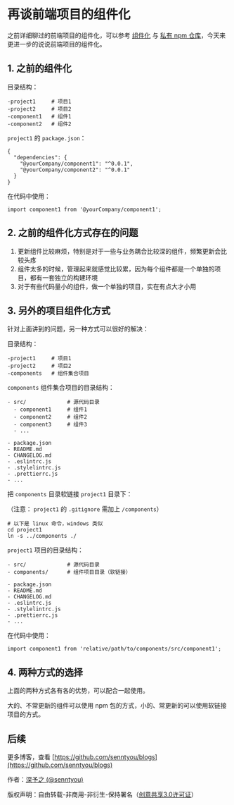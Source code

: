 # 再谈前端项目的组件化

之前详细聊过的前端项目的组件化，可以参考 [组件化](../advanced/6.md) 与 [私有 npm 仓库](../advanced/7.md)，今天来更进一步的说说前端项目的组件化。

## 1. 之前的组件化

目录结构：

```
-project1     # 项目1
-project2     # 项目2
-component1   # 组件1
-component2   # 组件2
```

`project1` 的 `package.json`：

```
{
  "dependencies": {
    "@yourCompany/component1": "^0.0.1",
    "@yourCompany/component2": "^0.0.1"
  }
}
```

在代码中使用：

```
import component1 from '@yourCompany/component1';
```

## 2. 之前的组件化方式存在的问题

1. 更新组件比较麻烦，特别是对于一些与业务耦合比较深的组件，频繁更新会比较头疼
2. 组件太多的时候，管理起来就感觉比较累，因为每个组件都是一个单独的项目，都有一套独立的构建环境
3. 对于有些代码量小的组件，做一个单独的项目，实在有点大才小用

## 3. 另外的项目组件化方式

针对上面讲到的问题，另一种方式可以很好的解决：

目录结构：

```
-project1     # 项目1
-project2     # 项目2
-components   # 组件集合项目
```

`components` 组件集合项目的目录结构：

```
- src/             # 源代码目录
  - component1     # 组件1
  - component2     # 组件2
  - component3     # 组件3
  - ...

- package.json
- README.md
- CHANGELOG.md
- .eslintrc.js
- .stylelintrc.js
- .prettierrc.js
- ...
```

把 `components` 目录软链接 `project1` 目录下：

（注意： `project1` 的 `.gitignore` 需加上 `/components`）

```
# 以下是 linux 命令，windows 类似
cd project1
ln -s ../components ./
```

`project1` 项目的目录结构：

```
- src/             # 源代码目录
- components/      # 组件项目目录（软链接）

- package.json
- README.md
- CHANGELOG.md
- .eslintrc.js
- .stylelintrc.js
- .prettierrc.js
- ...
```

在代码中使用：

```
import component1 from 'relative/path/to/components/src/component1';
```

## 4. 两种方式的选择

上面的两种方式各有各的优势，可以配合一起使用。

大的、不常更新的组件可以使用 npm 包的方式，小的、常更新的可以使用软链接项目的方式。

## 后续

更多博客，查看 [https://github.com/senntyou/blogs](https://github.com/senntyou/blogs)

作者：[深予之 (@senntyou)](https://github.com/senntyou)

版权声明：自由转载-非商用-非衍生-保持署名（[创意共享3.0许可证](https://creativecommons.org/licenses/by-nc-nd/3.0/deed.zh)）
